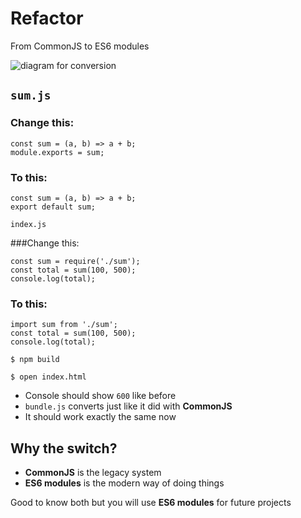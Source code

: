 # Refactor
From CommonJS to ES6 modules

![diagram for conversion](https://i.imgur.com/F2jCTsq.png)

## `sum.js`

### Change this:

```
const sum = (a, b) => a + b;
module.exports = sum;
```

### To this:

```
const sum = (a, b) => a + b;
export default sum;
```

`index.js`

###Change this:

```
const sum = require('./sum');
const total = sum(100, 500);
console.log(total);
```

### To this:
```
import sum from './sum';
const total = sum(100, 500);
console.log(total);
```

`$ npm build`

`$ open index.html`

* Console should show `600` like before
* `bundle.js` converts just like it did with **CommonJS**
* It should work exactly the same now

## Why the switch?
* **CommonJS** is the legacy system
* **ES6 modules** is the modern way of doing things

Good to know both but you will use **ES6 modules** for future projects
